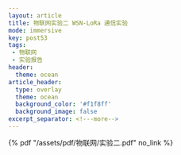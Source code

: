 ```yaml
---
layout: article
title: 物联网实验二 WSN-LoRa 通信实验
mode: immersive
key: post53
tags:
 - 物联网
 - 实验报告
header:
  theme: ocean
article_header:
  type: overlay
  theme: ocean
  background_color: '#f1f8ff'
  background_image: false
excerpt_separator: <!---more-->
---
```

<!---more-->
 {% pdf "/assets/pdf/物联网/实验二.pdf" no_link %}